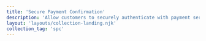 ```yaml
---
title: 'Secure Payment Confirmation'
description: 'Allow customers to securely authenticate with payment service providers using platform authenticators.'
layout: 'layouts/collection-landing.njk'
collection_tag: 'spc'
---
```


